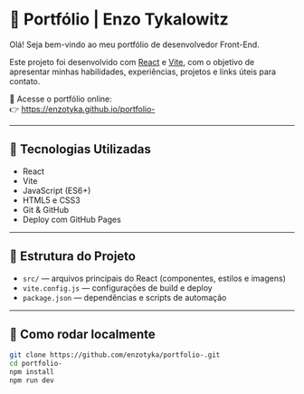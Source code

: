 # 💼 Portfólio | Enzo Tykalowitz

Olá! Seja bem-vindo ao meu portfólio de desenvolvedor Front-End.

Este projeto foi desenvolvido com [React](https://react.dev/) e [Vite](https://vitejs.dev/), com o objetivo de apresentar minhas habilidades, experiências, projetos e links úteis para contato.

🔗 Acesse o portfólio online:  
👉 https://enzotyka.github.io/portfolio-

---

## 📌 Tecnologias Utilizadas

- React
- Vite
- JavaScript (ES6+)
- HTML5 e CSS3
- Git & GitHub
- Deploy com GitHub Pages

---

## 📂 Estrutura do Projeto

- `src/` — arquivos principais do React (componentes, estilos e imagens)
- `vite.config.js` — configurações de build e deploy
- `package.json` — dependências e scripts de automação

---

## 🚀 Como rodar localmente

```bash
git clone https://github.com/enzotyka/portfolio-.git
cd portfolio-
npm install
npm run dev
